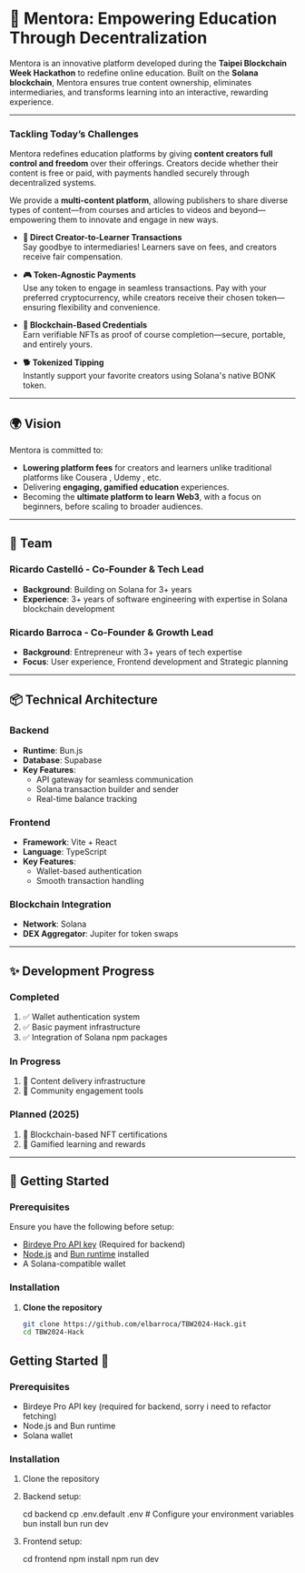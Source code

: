 # 🚀 **Mentora: Empowering Education Through Decentralization**

Mentora is an innovative platform developed during the **Taipei Blockchain Week Hackathon** to redefine online education. Built on the **Solana blockchain**, Mentora ensures true content ownership, eliminates intermediaries, and transforms learning into an interactive, rewarding experience.

---

### Tackling Today’s Challenges  

Mentora redefines education platforms by giving **content creators full control and freedom** over their offerings. Creators decide whether their content is free or paid, with payments handled securely through decentralized systems. 

We provide a **multi-content platform**, allowing publishers to share diverse types of content—from courses and articles to videos and beyond—empowering them to innovate and engage in new ways.

- **💸 Direct Creator-to-Learner Transactions**  
  Say goodbye to intermediaries! Learners save on fees, and creators receive fair compensation.

- **🎮 Token-Agnostic Payments**  
  Use any token to engage in seamless transactions. Pay with your preferred cryptocurrency, while creators receive their chosen token—ensuring flexibility and convenience.

- **🏅 Blockchain-Based Credentials**  
  Earn verifiable NFTs as proof of course completion—secure, portable, and entirely yours.

- **🐕 Tokenized Tipping**  
  Instantly support your favorite creators using Solana's native BONK token.

---

## 🌍 **Vision**

Mentora is committed to:  
- **Lowering platform fees** for creators and learners unlike traditional platforms like Cousera , Udemy , etc.  
- Delivering **engaging, gamified education** experiences.  
- Becoming the **ultimate platform to learn Web3**, with a focus on beginners, before scaling to broader audiences.

---

## 👥 **Team**

### Ricardo Castelló - Co-Founder & Tech Lead  
- **Background**: Building on Solana for 3+ years
- **Experience**: 3+ years of software engineering with expertise in Solana blockchain development  

### Ricardo Barroca - Co-Founder & Growth Lead  
- **Background**: Entrepreneur with 3+ years of tech expertise  
- **Focus**: User experience, Frontend development and Strategic planning

---

## 📦 **Technical Architecture**

### Backend
- **Runtime**: Bun.js  
- **Database**: Supabase  
- **Key Features**:
  - API gateway for seamless communication  
  - Solana transaction builder and sender  
  - Real-time balance tracking  

### Frontend
- **Framework**: Vite + React  
- **Language**: TypeScript  
- **Key Features**:
  - Wallet-based authentication  
  - Smooth transaction handling  

### Blockchain Integration
- **Network**: Solana  
- **DEX Aggregator**: Jupiter for token swaps  

---

## ✨ **Development Progress**

### Completed  
1. ✅ Wallet authentication system  
2. ✅ Basic payment infrastructure  
3. ✅ Integration of Solana npm packages  

### In Progress  
1. 🔄 Content delivery infrastructure  
2. 🔄 Community engagement tools  

### Planned (2025)  
1. 📅 Blockchain-based NFT certifications  
2. 📅 Gamified learning and rewards  

---

## 🚀 **Getting Started**

### Prerequisites  
Ensure you have the following before setup:  
- [Birdeye Pro API key](https://birdeye.so) (Required for backend)  
- [Node.js](https://nodejs.org) and [Bun runtime](https://bun.sh) installed  
- A Solana-compatible wallet  

### Installation  

1. **Clone the repository**  
   ```bash
   git clone https://github.com/elbarroca/TBW2024-Hack.git
   cd TBW2024-Hack
   
## Getting Started 🚀

### Prerequisites
- Birdeye Pro API key (required for backend, sorry i need to refactor fetching)
- Node.js and Bun runtime
- Solana wallet

### Installation
1. Clone the repository
2. Backend setup:
   
   cd backend
   cp .env.default .env    # Configure your environment variables
   bun install
   bun run dev
   
3. Frontend setup:
   
   cd frontend
   npm install
   npm run dev
